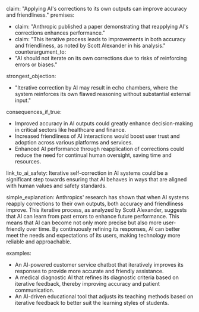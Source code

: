 claim: "Applying AI's corrections to its own outputs can improve accuracy and friendliness."
premises:
  - claim: "Anthropic published a paper demonstrating that reapplying AI's corrections enhances performance."
  - claim: "This iterative process leads to improvements in both accuracy and friendliness, as noted by Scott Alexander in his analysis."
counterargument_to:
  - "AI should not iterate on its own corrections due to risks of reinforcing errors or biases."

strongest_objection:
  - "Iterative correction by AI may result in echo chambers, where the system reinforces its own flawed reasoning without substantial external input."

consequences_if_true:
  - Improved accuracy in AI outputs could greatly enhance decision-making in critical sectors like healthcare and finance.
  - Increased friendliness of AI interactions would boost user trust and adoption across various platforms and services.
  - Enhanced AI performance through reapplication of corrections could reduce the need for continual human oversight, saving time and resources.

link_to_ai_safety: Iterative self-correction in AI systems could be a significant step towards ensuring that AI behaves in ways that are aligned with human values and safety standards.

simple_explanation:
  Anthropics' research has shown that when AI systems reapply corrections to their own outputs, both accuracy and friendliness improve. This iterative process, as analyzed by Scott Alexander, suggests that AI can learn from past errors to enhance future performance. This means that AI can become not only more precise but also more user-friendly over time. By continuously refining its responses, AI can better meet the needs and expectations of its users, making technology more reliable and approachable.

examples:
  - An AI-powered customer service chatbot that iteratively improves its responses to provide more accurate and friendly assistance.
  - A medical diagnostic AI that refines its diagnostic criteria based on iterative feedback, thereby improving accuracy and patient communication.
  - An AI-driven educational tool that adjusts its teaching methods based on iterative feedback to better suit the learning styles of students.